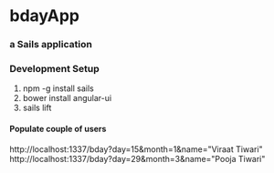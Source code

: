 # bdayApp
### a Sails application

### Development Setup
1. npm -g install sails
2. bower install angular-ui
3. sails lift

#### Populate couple of users
http://localhost:1337/bday?day=15&month=1&name="Viraat Tiwari"
http://localhost:1337/bday?day=29&month=3&name="Pooja Tiwari"
